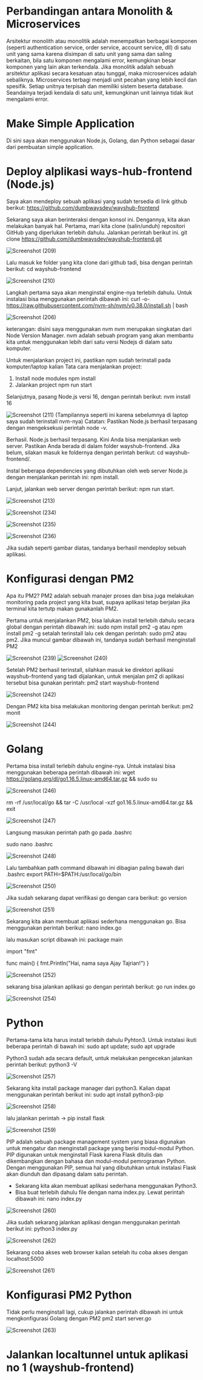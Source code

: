 # Perbandingan antara Monolith & Microservices
Arsitektur monolith atau monolitik adalah menempatkan berbagai komponen (seperti authentication service, order service, account service, dll) di satu unit yang sama karena disimpan di satu unit yang sama dan saling berkaitan, bila satu komponen mengalami error, kemungkinan besar komponen yang lain akan terkendala.
Jika monolitik adalah sebuah arsitektur aplikasi secara kesatuan atau tunggal, maka microservices adalah sebaliknya. Microservices terbagi menjadi unit pecahan yang lebih kecil dan spesifik. Setiap unitnya terpisah dan memiliki sistem beserta database. Seandainya terjadi kendala di satu unit, kemungkinan unit lainnya tidak ikut mengalami error.

# Make Simple Application

Di sini saya akan menggunakan Node.js, Golang, dan Python sebagai dasar dari pembuatan simple application.

# Deploy alplikasi ways-hub-frontend (Node.js)
Saya akan mendeploy sebuah aplikasi yang sudah tersedia di link github berikut: https://github.com/dumbwaysdev/wayshub-frontend

Sekarang saya akan berinteraksi dengan konsol ini. Dengannya, kita akan melakukan banyak hal. Pertama, mari kita clone (salin/unduh) repositori GitHub yang diperlukan terlebih dahulu. Jalankan perintah berikut ini.
git clone https://github.com/dumbwaysdev/wayshub-frontend.git

![Screenshot (209)](https://user-images.githubusercontent.com/109257850/202324495-62f90409-4d08-4aa4-823c-085fb3e65753.png)

Lalu masuk ke folder yang kita clone dari github tadi, bisa dengan perintah berikut:
cd wayshub-frontend

![Screenshot (210)](https://user-images.githubusercontent.com/109257850/202324820-2b0745e0-dc02-4890-ab73-771b83bef8f4.png)

Langkah pertama saya akan menginstal engine-nya terlebih dahulu. Untuk instalasi bisa menggunakan perintah dibawah ini:
curl -o- https://raw.githubusercontent.com/nvm-sh/nvm/v0.38.0/install.sh | bash

![Screenshot (206)](https://user-images.githubusercontent.com/109257850/202322729-cd34f0d2-0963-4f70-8aed-2d39c999bb43.png)

keterangan: disini saya menggunakan nvm 
nvm merupakan singkatan dari Node Version Manager. nvm adalah sebuah program yang akan membantu kita untuk menggunakan lebih dari satu versi Nodejs di dalam satu komputer.

Untuk menjalankan project ini, pastikan npm sudah terinstall pada komputer/laptop kalian
Tata cara menjalankan project:

1. Install node modules
npm install
2. Jalankan project
npm run start

Selanjutnya, pasang Node.js versi 16, dengan perintah berikut:
nvm install 16 

![Screenshot (211)](https://user-images.githubusercontent.com/109257850/202325745-e0bf3774-7fcb-4137-a14f-45cd0ebeb445.png)
(Tampilannya seperti ini karena sebelumnya di laptop saya sudah terinstall nvm-nya)
Catatan: Pastikan Node.js berhasil terpasang dengan mengeksekusi perintah node -v.

Berhasil. Node.js berhasil terpasang. Kini Anda bisa menjalankan web server. Pastikan Anda berada di dalam folder wayshub-frontend. Jika belum, silakan masuk ke foldernya dengan perintah berikut: cd wayshub-frontend/.

Instal beberapa dependencies yang dibutuhkan oleh web server Node.js dengan menjalankan perintah ini: npm install.

Lanjut, jalankan web server dengan perintah berikut: npm run start.

![Screenshot (213)](https://user-images.githubusercontent.com/109257850/202327151-4cd74830-6f52-45c7-b6c6-5334724a41c1.png)

![Screenshot (234)](https://user-images.githubusercontent.com/109257850/202449787-67eea679-55d5-4fa9-b64b-942f3d0b0c9c.png)

![Screenshot (235)](https://user-images.githubusercontent.com/109257850/202449885-1bd63f99-576f-4b13-80e9-67e1825a706b.png)

![Screenshot (236)](https://user-images.githubusercontent.com/109257850/202449899-18130379-26a9-4dd4-a315-d672e3867321.png)

Jika sudah seperti gambar diatas, tandanya berhasil mendeploy sebuah aplikasi.

# Konfigurasi dengan PM2 
Apa itu PM2? PM2 adalah sebuah manajer proses dan bisa juga melakukan monitoring pada project yang kita buat, supaya aplikasi tetap berjalan jika terminal kita tertutp makan gunakanlah PM2.

Pertama untuk menjalankan PM2, bisa lalukan install terlebih dahulu secara global dengan perintah dibawah ini:
sudo npm install pm2 -g atau npm install pm2 -g 
setalah terinstall lalu cek dengan perintah: sudo pm2 atau pm2. Jika muncul gambar dibawah ini, tandanya sudah berhasil menginstall PM2

![Screenshot (239)](https://user-images.githubusercontent.com/109257850/202459749-13cb15d9-3b10-4b10-bf5c-07b485f9a378.png)
![Screenshot (240)](https://user-images.githubusercontent.com/109257850/202459818-a698d4b8-2817-4501-9331-d6e73e71be14.png)

Setelah PM2 berhasil terinstall, silahkan masuk ke direktori aplikasi wayshub-frontend yang tadi dijalankan, untuk menjalan pm2 di aplikasi tersebut bisa gunakan perintah: 
pm2 start wayshub-frontend

![Screenshot (242)](https://user-images.githubusercontent.com/109257850/202461327-e49588ef-cd61-4532-ad9b-dd7cb26d4e53.png)

Dengan PM2 kita bisa melakukan monitoring dengan perintah berikut:
pm2 monit

![Screenshot (244)](https://user-images.githubusercontent.com/109257850/202462248-068b162b-8ecd-4b09-aca1-293a3fe17081.png)

# Golang
Pertama bisa install terlebih dahulu engine-nya. Untuk instalasi bisa menggunakan beberapa perintah dibawah ini:
wget https://golang.org/dl/go1.16.5.linux-amd64.tar.gz && sudo su

![Screenshot (246)](https://user-images.githubusercontent.com/109257850/202466443-2e7c05ab-c0ee-4554-afd7-3b93ef31652d.png)

rm -rf /usr/local/go && tar -C /usr/local -xzf go1.16.5.linux-amd64.tar.gz && exit

![Screenshot (247)](https://user-images.githubusercontent.com/109257850/202466814-f45834dd-cc5a-4f70-bb40-be76be066a63.png)

Langsung masukan perintah path go pada .bashrc

sudo nano .bashrc

![Screenshot (248)](https://user-images.githubusercontent.com/109257850/202467487-0381f615-9511-4a1b-a686-9e80c0c7858f.png)

Lalu tambahkan path command dibawah ini dibagian paling bawah dari .bashrc
export PATH=$PATH:/usr/local/go/bin

![Screenshot (250)](https://user-images.githubusercontent.com/109257850/202468805-4b8c32b3-632c-4906-b0f4-a45f22736a87.png)

Jika sudah sekarang dapat verifikasi go dengan cara berikut:
go version

![Screenshot (251)](https://user-images.githubusercontent.com/109257850/202470343-0d28afc9-39b2-4b3c-98d2-5817c2741b04.png)

Sekarang kita akan membuat aplikasi sederhana menggunakan go. Bisa menggunakan perintah berikut:
nano index.go

lalu masukan script dibawah ini:
package main

import "fmt"

func main() {
    fmt.Println("Hai, nama saya Ajay Tajrian!")
}

![Screenshot (252)](https://user-images.githubusercontent.com/109257850/202472233-8999e5a9-2753-4501-9117-659bb298ebf1.png)

sekarang bisa jalankan aplikasi go dengan perintah berikut:
go run index.go

![Screenshot (254)](https://user-images.githubusercontent.com/109257850/202472566-678f3379-7730-4d32-b1ce-939f6dc29ea7.png)

# Python
Pertama-tama kita harus install terlebih dahulu Pyhton3. Untuk instalasi ikuti beberapa perintah di bawah ini:
sudo apt update; sudo apt upgrade

Python3 sudah ada secara default, untuk melakukan pengecekan jalankan perintah berikut:
python3 -V

![Screenshot (257)](https://user-images.githubusercontent.com/109257850/202478489-06991118-6bf3-4194-8f2c-52df88d5496b.png)

Sekarang kita install package manager dari python3. Kalian dapat menggunakan perintah berikut ini:
sudo apt install python3-pip

![Screenshot (258)](https://user-images.githubusercontent.com/109257850/202479358-42f7ad78-a9c2-4811-a53d-51d494c7d803.png)

lalu jalankan perintah -> pip install flask

![Screenshot (259)](https://user-images.githubusercontent.com/109257850/202479862-16c90ce2-e576-4f71-83de-76548bba9b38.png)

PIP adalah sebuah package management system yang biasa digunakan untuk mengatur dan menginstall package yang berisi modul-modul Python. PIP digunakan untuk menginstall Flask karena Flask ditulis dan dikembangkan dengan bahasa dan modul-modul pemrograman Python. Dengan menggunakan PIP, semua hal yang dibutuhkan untuk instalasi Flask akan diunduh dan dipasang dalam satu perintah.

- Sekarang kita akan membuat aplikasi sederhana menggunakan Python3.
- Bisa buat terlebih dahulu file dengan nama index.py. Lewat perintah dibawah ini:
nano index.py

![Screenshot (260)](https://user-images.githubusercontent.com/109257850/202480844-8256782b-6bdb-4ba1-8699-732fd58c89f8.png)

Jika sudah sekarang jalankan aplikasi dengan menggunakan perintah berikut ini:
python3 index.py

![Screenshot (262)](https://user-images.githubusercontent.com/109257850/202481210-4eb605e8-402b-4598-ab2a-c2ab24053a47.png)

Sekarang coba akses web browser kalian setelah itu coba akses dengan localhost:5000

![Screenshot (261)](https://user-images.githubusercontent.com/109257850/202481376-6de2cfb3-acf6-4672-b238-cd7f7af3f509.png)

# Konfigurasi PM2 Python

Tidak perlu menginstall lagi, cukup jalankan perintah dibawah ini untuk mengkonfigurasi Golang dengan PM2
pm2 start server.go

![Screenshot (263)](https://user-images.githubusercontent.com/109257850/202485702-30a16ff1-1588-4f2f-994a-7f8a9e37dee7.png)

# Jalankan localtunnel untuk aplikasi no 1 (wayshub-frontend)



















